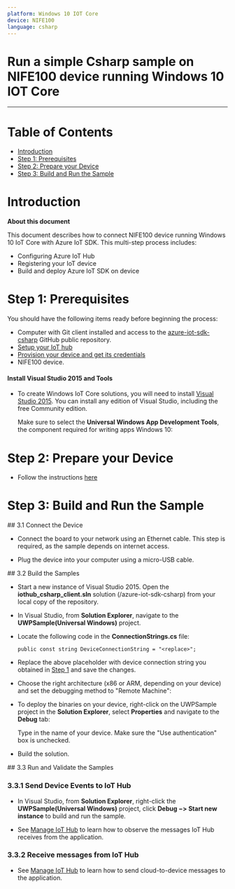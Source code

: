 ```yaml
---
platform: Windows 10 IOT Core
device: NIFE100
language: csharp
---
```


Run a simple Csharp sample on NIFE100 device running Windows 10 IOT Core
===
---

# Table of Contents

-   [Introduction](#Introduction)
-   [Step 1: Prerequisites](#Prerequisites)
-   [Step 2: Prepare your Device](#PrepareDevice)
-   [Step 3: Build and Run the Sample](#Build)

<a name="Introduction"></a>
# Introduction

**About this document**

This document describes how to connect NIFE100 device running Windows 10 IoT Core with Azure IoT SDK. This multi-step process includes:
-   Configuring Azure IoT Hub
-   Registering your IoT device
-   Build and deploy Azure IoT SDK on device

<a name="Prerequisites"></a>
# Step 1: Prerequisites

You should have the following items ready before beginning the process:

-   Computer with Git client installed and access to the
    [azure-iot-sdk-csharp](https://github.com/Azure/azure-iot-sdk-csharp) GitHub public repository.
-   [Setup your IoT hub][lnk-setup-iot-hub]
-   [Provision your device and get its credentials][lnk-manage-iot-hub]
-   NIFE100 device.

#### Install Visual Studio 2015 and Tools

-   To create Windows IoT Core solutions, you will need to install [Visual Studio 2015](https://www.visualstudio.com/en-us/products/vs-2015-product-editions.aspx). You can install any edition of Visual Studio, including the free Community edition.

    Make sure to select the **Universal Windows App Development Tools**, the component required for writing apps Windows 10:

<a name="PrepareDevice"></a>
# Step 2: Prepare your Device

-   Follow the instructions [here](http://www.nexcom.com.tw/Products/industrial-computing-solutions/pc-based-factory-automation/industr)

<a name="Build"></a>
# Step 3: Build and Run the Sample

<a name="Step_3_1:_Connect"/>
## 3.1 Connect the Device

-   Connect the board to your network using an Ethernet cable. This step is required, as the sample depends on internet access.

-   Plug the device into your computer using a micro-USB cable.

<a name="Step_3_2:_Build"/>
## 3.2  Build the Samples

-   Start a new instance of Visual Studio 2015. Open the **iothub_csharp_client.sln** solution (/azure-iot-sdk-csharp) from your local copy of the repository.

-   In Visual Studio, from **Solution Explorer**, navigate to the **UWPSample(Universal Windows)** project.

-   Locate the following code in the **ConnectionStrings.cs** file:

        public const string DeviceConnectionString = "<replace>";

-   Replace the above placeholder with device connection string you obtained in [Step 1](#Step-1:-Prerequisites) and save the changes.

-   Choose the right architecture (x86 or ARM, depending on your device) and set the debugging method to "Remote Machine":
    
-   To deploy the binaries on your device, right-click on the UWPSample project in the **Solution Explorer**, select **Properties** and navigate to the **Debug** tab:

    Type in the name of your device. Make sure the "Use authentication" box is unchecked.

-   Build the solution.

<a name="Step_3_3:_Run"/>
## 3.3 Run and Validate the Samples

### 3.3.1 Send Device Events to IoT Hub

-   In Visual Studio, from **Solution Explorer**, right-click the **UWPSample(Universal Windows)** project, click **Debug &minus;&gt; Start new instance** to build and run the sample. 

-   See [Manage IoT Hub][lnk-manage-iot-hub] to learn how to observe the messages IoT Hub receives from the application.

### 3.3.2 Receive messages from IoT Hub

-   See [Manage IoT Hub][lnk-manage-iot-hub] to learn how to send cloud-to-device messages to the application.

[lnk-setup-iot-hub]: ../setup_iothub.md
[lnk-manage-iot-hub]: ../manage_iot_hub.md

